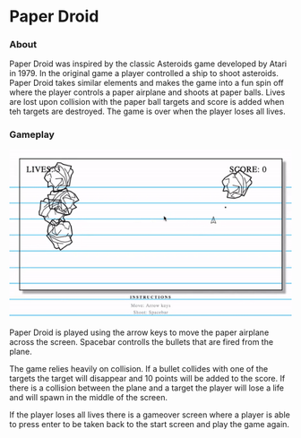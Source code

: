 # Paper Droid

### About 

Paper Droid was inspired by the classic Asteroids game developed by Atari in 1979. In the original game a player controlled a ship to shoot asteroids. Paper Droid takes similar elements and makes the game into a fun spin off where the player controls a paper airplane and shoots at paper balls. Lives are lost upon collision with the paper ball targets and score is added when teh targets are destroyed. The game is over when the player loses all lives. 

### Gameplay 
<img src="assets/images/gameplay.gif" alt="gameplay" style="max-width:100%;">

Paper Droid is played using the arrow keys to move the paper airplane across the screen. Spacebar controlls the bullets that are fired from the plane. 

The game relies heavily on collision. If a bullet collides with one of the targets the target will disappear and 10 points will be added to the score. If there is a collision between the plane and a target the player will lose a life and will spawn in the middle of the screen. 

If the player loses all lives there is a gameover screen where a player is able to press enter to be taken back to the start screen and play the game again. 